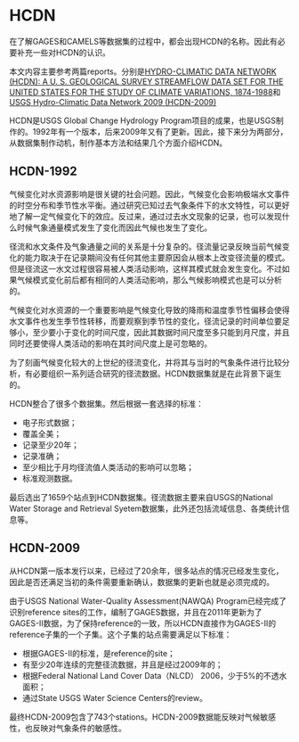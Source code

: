 # HCDN

在了解GAGES和CAMELS等数据集的过程中，都会出现HCDN的名称。因此有必要补充一些对HCDN的认识。

本文内容主要参考两篇reports。分别是[HYDRO-CLIMATIC DATA NETWORK (HCDN):
A U. S. GEOLOGICAL SURVEY STREAMFLOW DATA SET FOR THE UNITED STATES FOR THE STUDY OF CLIMATE VARIATIONS, 1874-1988](https://pubs.er.usgs.gov/publication/ofr92129)和[USGS Hydro-Climatic Data Network 2009 (HCDN-2009)](https://pubs.usgs.gov/fs/2012/3047/)

HCDN是USGS Global Change Hydrology Program项目的成果，也是USGS制作的。1992年有一个版本，后来2009年又有了更新。因此，接下来分为两部分，从数据集制作动机，制作基本方法和结果几个方面介绍HCDN。

## HCDN-1992

气候变化对水资源影响是很关键的社会问题。因此，气候变化会影响极端水文事件的时空分布和季节性水平衡。通过研究已知过去气象条件下的水文特性，可以更好地了解一定气候变化下的效应。反过来，通过过去水文现象的记录，也可以发现什么时候气象通量模式发生了变化而因此气候也发生了变化。

径流和水文条件及气象通量之间的关系是十分复杂的。径流量记录反映当前气候变化的能力取决于在记录期间没有任何其他主要原因会从根本上改变径流量的模式。但是径流这一水文过程很容易被人类活动影响，这样其模式就会发生变化。不过如果气候模式变化前后都有相同的人类活动影响，那么气候影响模式也是可以分析的。

气候变化对水资源的一个重要影响是气候变化导致的降雨和温度季节性偏移会使得水文事件也发生季节性转移，而要观察到季节性的变化，径流记录的时间单位要足够小，至少要小于变化的时间尺度，因此其数据时间尺度至多只能到月尺度，并且同时还要使得人类活动的影响在其时间尺度上是可忽略的。

为了刻画气候变化较大的上世纪的径流变化，并将其与当时的气象条件进行比较分析，有必要组织一系列适合研究的径流数据。HCDN数据集就是在此背景下诞生的。

HCDN整合了很多个数据集。然后根据一套选择的标准：

- 电子形式数据；
- 覆盖全美；
- 记录至少20年；
- 记录准确；
- 至少相比于月均径流值人类活动的影响可以忽略；
- 标准观测数据。

最后选出了1659个站点到HCDN数据集。径流数据主要来自USGS的National Water Storage and Retrieval Syetem数据集，此外还包括流域信息、各类统计信息等。

## HCDN-2009

从HCDN第一版本发行以来，已经过了20余年，很多站点的情况已经发生变化，因此是否还满足当初的条件需要重新确认，数据集的更新也就是必须完成的。

由于USGS National Water-Quality Assessment(NAWQA) Program已经完成了识别reference sites的工作，编制了GAGES数据，并且在2011年更新为了GAGES-II数据，为了保持reference的一致，所以HCDN直接作为GAGES-II的reference子集的一个子集。这个子集的站点需要满足以下标准：

- 根据GAGES-II的标准，是reference的site；
- 有至少20年连续的完整径流数据，并且是经过2009年的；
- 根据Federal National Land Cover Data（NLCD） 2006，少于5%的不透水面积；
- 通过State USGS Water Science Centers的review。

最终HCDN-2009包含了743个stations。HCDN-2009数据能反映对气候敏感性，也反映对气象条件的敏感性。
